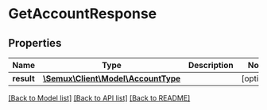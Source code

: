# GetAccountResponse

## Properties
Name | Type | Description | Notes
------------ | ------------- | ------------- | -------------
**result** | [**\Semux\Client\Model\AccountType**](AccountType.md) |  | [optional] 

[[Back to Model list]](../README.md#documentation-for-models) [[Back to API list]](../README.md#documentation-for-api-endpoints) [[Back to README]](../README.md)


